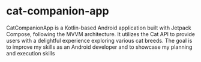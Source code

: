 # cat-companion-app
CatCompanionApp is a Kotlin-based Android application built with Jetpack Compose, following the MVVM architecture. It utilizes the Cat API to provide users with a delightful experience exploring various cat breeds. The goal is to improve my skills as an Android developer and to showcase my planning and execution skills
